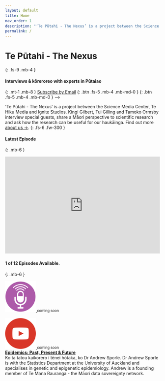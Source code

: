 ```yaml
---
layout: default
title: Home
nav_order: 1
description: "‘Te Pūtahi - The Nexus’ is a project between the Science Media Center, Te Hiku Media and Ignite Studios. Kingi Gilbert (Tainui, Te Arawa, Tokomaru), Tui Gilling (Te Whānau-ā-Apanui) and Tamoko Ormsby (Waikato-Maniapoto) interview experts, share a Māori perspective to scientific research and make it useful for our haukāinga."
permalink: /
---
```


# Te Pūtahi - The Nexus
{: .fs-9 .mb-4 }
#### Interviews & kōreroreo with experts in Pūtaiao
{: .mt-1 .mb-8 }
<a class="btn btn-primary fs-5 mt-2 mb-4 mb-md-0 mr-2" href="https://us1.list-manage.com/subscribe?u=25020fdbe28d918f27f369fa3&id=300405aa56" data-lity>Subscribe by Email</a> <!--> [<i class="fas fa-podcast"></i>](http://apple.com){: .btn .fs-5 .mb-4 .mb-md-0 }   [<i class="fab fa-spotify"></i>](http://apple.com){: .btn .fs-5 .mb-4 .mb-md-0 } -->

'Te Pūtahi - The Nexus' is a project between the Science Media Center, Te Hiku Media and Ignite Studios. Kingi Gilbert, Tui Gilling and Tamoko Ormsby interview special guests, share a Māori perspective to scientific research and ask how the research can be useful for our haukāinga. Find out more [about us →](/docs/about).
{: .fs-6 .fw-300 }
<br/>

#### <i class="fab fa-youtube"></i>  Latest Episode  
{: .mb-6 }
<iframe width="100%" height="315" src="https://www.youtube.com/embed/yqWX86uT5jM" frameborder="0" allow="accelerometer; autoplay; encrypted-media; gyroscope; picture-in-picture" allowfullscreen></iframe>  
<br/>

#### <i class="fas fa-podcast"></i>  1 of 12 Episodes Available.  
{: .mb-6 }
<div class="wrapper">
  <div class="boxL">
    <a href="https://vimeo.com/412176526" data-lity>
    <img class="play" src="https://raw.githubusercontent.com/fullakingi/just-the-docs/master/assets/images/btn-pod-1%401x.png">
    </a>
    <small>coming soon</small>
    <br/><br/>
    <a href="https://vimeo.com/412176526" data-lity>
    <img class="play" src="https://raw.githubusercontent.com/fullakingi/just-the-docs/master/assets/images/btn-vid-1%401x.png">
    </a>
    <small>coming soon</small>
  </div>
  <div class="boxR">
    <strong><a href="/docs/episodes/episode01">Epidemics: Past, Present & Future</a></strong><br>Ko ta tatou kaikorero i tēnei hōtaka, ko Dr Andrew Sporle.  Dr Andrew Sporle is with the Statistics Department at the University of Auckland and specialises in genetic and epigenetic epidemiology. Andrew is a founding member of Te Mana Rauranga - the Māori data sovereignty network.

  </div>
</div>